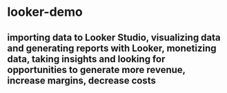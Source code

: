 # looker-demo

## importing data to Looker Studio, visualizing data and generating reports with Looker, monetizing data, taking insights and looking for opportunities to generate more revenue, increase margins, decrease costs

